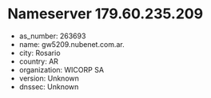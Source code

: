 # Nameserver 179.60.235.209

* as_number: 263693
* name: gw5209.nubenet.com.ar.
* city: Rosario
* country: AR
* organization: WICORP SA
* version: Unknown
* dnssec: Unknown
